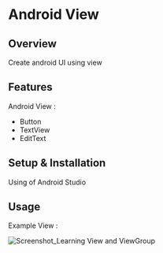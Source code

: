 # Android View

## Overview
Create android UI using view

## Features
Android View :
- Button
- TextView
- EditText

## Setup & Installation 
Using of Android Studio

## Usage
Example View :

![Screenshot_Learning View and ViewGroup](https://user-images.githubusercontent.com/56164259/68088598-59b20f80-fe93-11e9-852d-100761101929.png)

